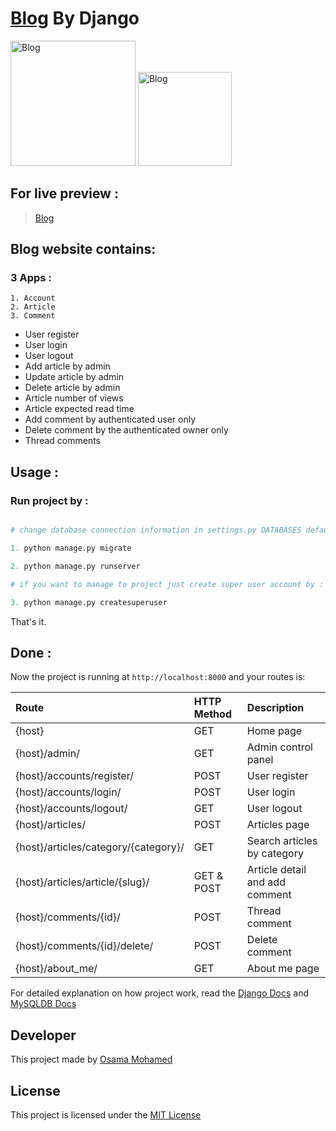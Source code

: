 # [Blog](https://blog-osama-mohamed-django.herokuapp.com) By Django

[<img src="https://www.djangoproject.com/s/img/logos/django-logo-negative.png" width="200" title="Blog" >](https://blog-osama-mohamed-django.herokuapp.com)
[<img src="https://www.mysql.com/common/logos/logo-mysql-170x115.png" width="150" title="Blog" >](https://blog-osama-mohamed-django.herokuapp.com)


## For live preview :
> [Blog](https://blog-osama-mohamed-django.herokuapp.com)


## Blog website contains:
### 3 Apps :
    1. Account
    2. Article
    3. Comment
* User register 
* User login
* User logout 
* Add article by admin
* Update article by admin
* Delete article by admin
* Article number of views
* Article expected read time
* Add comment by authenticated user only
* Delete comment by the authenticated owner only
* Thread comments


## Usage :
### Run project by :

``` python

# change database connection information in settings.py DATABASES default values with your info then run 

1. python manage.py migrate

2. python manage.py runserver

# if you want to manage to project just create super user account by :

3. python manage.py createsuperuser

```

That's it.

## Done :

Now the project is running at `http://localhost:8000` and your routes is:


| Route                                                      | HTTP Method 	 | Description                           	        |
|:-----------------------------------------------------------|:--------------|:-----------------------------------------------|
| {host}       	                                             | GET       	   | Home page                                      |
| {host}/admin/  	                                           | GET      	   | Admin control panel                        	  |
| {host}/accounts/register/                                  | POST      	   | User register           	                      |
| {host}/accounts/login/                                     | POST      	   | User login           	                        |
| {host}/accounts/logout/                                    | GET      	   | User logout           	                        |
| {host}/articles/                                           | POST      	   | Articles page          	                      |
| {host}/articles/category/{category}/                       | GET      	   | Search articles by category          	        |
| {host}/articles/article/{slug}/                            | GET & POST	   | Article detail and add comment                 |
| {host}/comments/{id}/                                      | POST      	   | Thread comment           	                    |
| {host}/comments/{id}/delete/                               | POST      	   | Delete comment           	                    |
| {host}/about_me/                                           | GET      	   | About me page           	                      |


For detailed explanation on how project work, read the [Django Docs](https://docs.djangoproject.com/en/1.11/) and [MySQLDB Docs](https://dev.mysql.com/doc/)

## Developer
This project made by [Osama Mohamed](https://www.facebook.com/osama.mohamed.ms)

## License
This project is licensed under the [MIT License](https://opensource.org/licenses/MIT)
